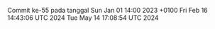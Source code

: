 Commit ke-55 pada tanggal Sun Jan 01 14:00 2023 +0100
Fri Feb 16 14:43:06 UTC 2024
Tue May 14 17:08:54 UTC 2024
